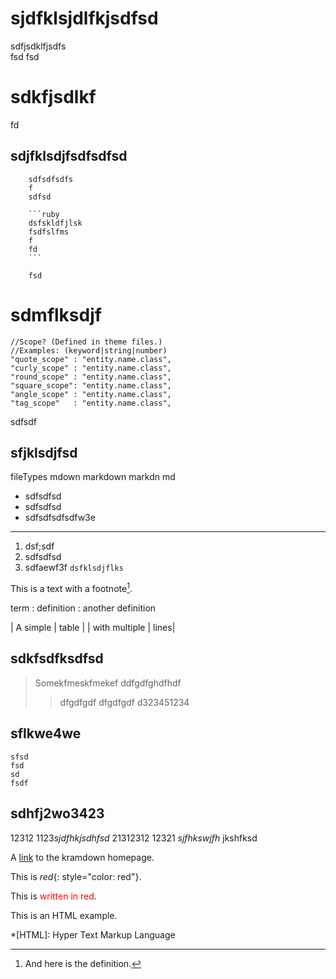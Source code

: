 
# sjdfklsjdlfkjsdfsd
sdfjsdklfjsdfs  
fsd
fsd
# sdkfjsdlkf
fd 

## sdjfklsdjfsdfsdfsd
		sdfsdfsdfs
		f
		sdfsd
		
		```ruby
		dsfskldfjlsk
		fsdfslfms
		f
		fd
		```

		fsd


# sdmflksdjf
    //Scope? (Defined in theme files.)
    //Examples: (keyword|string|number)
    "quote_scope" : "entity.name.class",
    "curly_scope" : "entity.name.class",
    "round_scope" : "entity.name.class",
    "square_scope": "entity.name.class",
    "angle_scope" : "entity.name.class",
    "tag_scope"   : "entity.name.class",


sdfsdf

## sfjklsdjfsd

<key>fileTypes</key>
<array>
	<string>mdown</string>
	<string>markdown</string>
	<string>markdn</string>
	<string>md</string>
</array>


* sdfsdfsd
* sdfsdfsd
*  sdfsdfsdfsdfw3e

---

1. dsf;sdf
2. sdfsdfsd
3. sdfaewf3f `dsfklsdjflks`

This is a text with a
footnote[^1].

[^1]: And here is the definition.

term
: definition
: another definition


| A simple | table |
| with multiple | lines|


## sdkfsdfksdfsd

> Somekfmeskfmekef
> ddfgdfghdfhdf
>> dfgdfgdf
>> dfgdfgdf
> d323451234

## sflkwe4we

~~~~~~
sfsd
fsd
sd
fsdf

~~~~~~~~~~~~



## sdhfj2wo3423
12312
1123*sjdfhkjsdhfsd* 21312312
12321 _sjfhkswjfh_ jkshfksd

A [link](http://kramdown.rubyforge.org) to the kramdown homepage.
	

This is *red*{: style="color: red"}.

This is <span style="color: red">written in red</span>.

This is an HTML example.

*[HTML]: Hyper Text Markup Language




